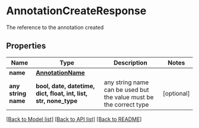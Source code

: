 # AnnotationCreateResponse

The reference to the annotation created

## Properties
Name | Type | Description | Notes
------------ | ------------- | ------------- | -------------
**name** | [**AnnotationName**](AnnotationName.md) |  | 
**any string name** | **bool, date, datetime, dict, float, int, list, str, none_type** | any string name can be used but the value must be the correct type | [optional]

[[Back to Model list]](../README.md#documentation-for-models) [[Back to API list]](../README.md#documentation-for-api-endpoints) [[Back to README]](../README.md)


